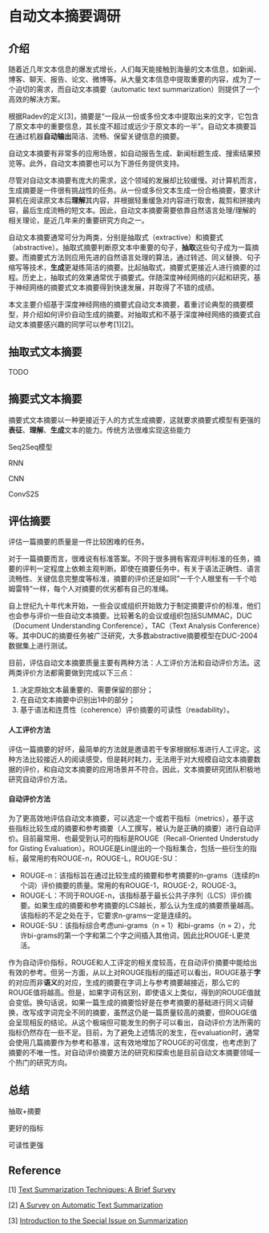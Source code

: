自动文本摘要调研
===
介绍
---
随着近几年文本信息的爆发式增长，人们每天能接触到海量的文本信息，如新闻、博客、聊天、报告、论文、微博等。从大量文本信息中提取重要的内容，成为了一个迫切的需求，而自动文本摘要（automatic text summarization）则提供了一个高效的解决方案。

根据Radev的定义\[3\]，摘要是“一段从一份或多份文本中提取出来的文字，它包含了原文本中的重要信息，其长度不超过或远少于原文本的一半”。自动文本摘要旨在通过机器**自动输出**简洁、流畅、保留关键信息的摘要。

自动文本摘要有非常多的应用场景，如自动报告生成、新闻标题生成、搜索结果预览等。此外，自动文本摘要也可以为下游任务提供支持。

尽管对自动文本摘要有庞大的需求，这个领域的发展却比较缓慢。对计算机而言，生成摘要是一件很有挑战性的任务。从一份或多份文本生成一份合格摘要，要求计算机在阅读原文本后**理解**其内容，并根据轻重缓急对内容进行取舍，裁剪和拼接内容，最后生成流畅的短文本。因此，自动文本摘要需要依靠自然语言处理/理解的相关理论，是近几年来的重要研究方向之一。

自动文本摘要通常可分为两类，分别是抽取式（extractive）和摘要式（abstractive）。抽取式摘要判断原文本中重要的句子，**抽取**这些句子成为一篇摘要。而摘要式方法则应用先进的自然语言处理的算法，通过转述、同义替换、句子缩写等技术，**生成**更凝练简洁的摘要。比起抽取式，摘要式更接近人进行摘要的过程。历史上，抽取式的效果通常优于摘要式。伴随深度神经网络的兴起和研究，基于神经网络的摘要式文本摘要得到快速发展，并取得了不错的成绩。

本文主要介绍基于深度神经网络的摘要式自动文本摘要，着重讨论典型的摘要模型，并介绍如何评价自动生成的摘要。对抽取式和不基于深度神经网络的摘要式自动文本摘要感兴趣的同学可以参考\[1\]\[2\]。

抽取式文本摘要
---
TODO

摘要式文本摘要
---
摘要式文本摘要以一种更接近于人的方式生成摘要，这就要求摘要式模型有更强的**表征**、**理解**、**生成**文本的能力。传统方法很难实现这些能力

Seq2Seq模型

RNN

CNN

ConvS2S





评估摘要
---
评估一篇摘要的质量是一件比较困难的任务。

对于一篇摘要而言，很难说有标准答案。不同于很多拥有客观评判标准的任务，摘要的评判一定程度上依赖主观判断。即使在摘要任务中，有关于语法正确性、语言流畅性、关键信息完整度等标准，摘要的评价还是如同”一千个人眼里有一千个哈姆雷特“一样，每个人对摘要的优劣都有自己的准绳。

自上世纪九十年代末开始，一些会议或组织开始致力于制定摘要评价的标准，他们也会参与评价一些自动文本摘要。比较著名的会议或组织包括SUMMAC，DUC（Document Understanding Conference），TAC（Text Analysis Conference）等。其中DUC的摘要任务被广泛研究，大多数abstractive摘要模型在DUC-2004数据集上进行测试。

目前，评估自动文本摘要质量主要有两种方法：人工评价方法和自动评价方法。这两类评价方法都需要做到完成以下三点：

1. 决定原始文本最重要的、需要保留的部分；
2. 在自动文本摘要中识别出1中的部分；
3. 基于语法和连贯性（coherence）评价摘要的可读性（readability）。

#### 人工评价方法

评估一篇摘要的好坏，最简单的方法就是邀请若干专家根据标准进行人工评定。这种方法比较接近人的阅读感受，但是耗时耗力，无法用于对大规模自动文本摘要数据的评价，和自动文本摘要的应用场景并不符合。因此，文本摘要研究团队积极地研究自动评价方法。

#### 自动评价方法

为了更高效地评估自动文本摘要，可以选定一个或若干指标（metrics），基于这些指标比较生成的摘要和参考摘要（人工撰写，被认为是正确的摘要）进行自动评价。目前最常用、也最受到认可的指标是ROUGE（Recall-Oriented Understudy for Gisting Evaluation）。ROUGE是Lin提出的一个指标集合，包括一些衍生的指标，最常用的有ROUGE-n，ROUGE-L，ROUGE-SU：

* ROUGE-n：该指标旨在通过比较生成的摘要和参考摘要的n-grams（连续的n个词）评价摘要的质量。常用的有ROUGE-1，ROUGE-2，ROUGE-3。
* ROUGE-L：不同于ROUGE-n，该指标基于最长公共子序列（LCS）评价摘要。如果生成的摘要和参考摘要的LCS越长，那么认为生成的摘要质量越高。该指标的不足之处在于，它要求n-grams一定是连续的。
* ROUGE-SU：该指标综合考虑uni-grams（n = 1）和bi-grams（n = 2），允许bi-grams的第一个字和第二个字之间插入其他词，因此比ROUGE-L更灵活。

作为自动评价指标，ROUGE和人工评定的相关度较高，在自动评价摘要中能给出有效的参考。但另一方面，从以上对ROUGE指标的描述可以看出，ROUGE基于**字**的对应而非**语义**的对应，生成的摘要在字词上与参考摘要越接近，那么它的ROUGE值将越高。但是，如果字词有区别，即使语义上类似，得到的ROUGE值就会变低。换句话说，如果一篇生成的摘要恰好是在参考摘要的基础进行同义词替换，改写成字词完全不同的摘要，虽然这仍是一篇质量较高的摘要，但ROUGE值会呈现相反的结论。从这个极端但可能发生的例子可以看出，自动评价方法所需的指标仍然存在一些不足。目前，为了避免上述情况的发生，在evaluation时，通常会使用几篇摘要作为参考和基准，这有效地增加了ROUGE的可信度，也考虑到了摘要的不唯一性。对自动评价摘要方法的研究和探索也是目前自动文本摘要领域一个热门的研究方向。



## 总结

抽取+摘要

更好的指标

可读性更强



Reference
---
\[1\] [Text Summarization Techniques: A Brief Survey](https://arxiv.org/abs/1707.02268)

\[2\] [A Survey on Automatic Text Summarization](http://www.cs.cmu.edu/~nasmith/LS2/das-martins.07.pdf)

\[3\] [Introduction to the Special Issue on Summarization](http://www.mitpressjournals.org/doi/abs/10.1162/089120102762671927)